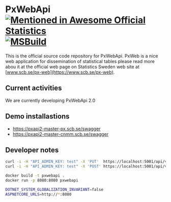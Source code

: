 # PxWebApi [![Mentioned in Awesome Official Statistics ](https://awesome.re/mentioned-badge.svg)](http://www.awesomeofficialstatistics.org) [![MSBuild](https://github.com/runejo/PxWebApi/actions/workflows/msbuild.yml/badge.svg)](https://github.com/runejo/PxWebApi/actions/workflows/msbuild.yml)

This is the official source code repository for PxWebApi. PxWeb is a nice web application for dissemination of statistical tables please read more abou it at the official web page on Statistics Sweden web site at [www.scb.se/px-web](https://www.scb.se/px-web).

## Current activities
We are currently developing PxWebApi 2.0

## Demo installastions

* https://pxapi2-master-px.scb.se/swagger
* https://pxapi2-master-cnmm.scb.se/swagger 

## Developer notes

```sh
curl -i -H "API_ADMIN_KEY: test" -X 'PUT'  https://localhost:5001/api/v2/admin/database
curl -i -H "API_ADMIN_KEY: test" -X 'POST' https://localhost:5001/api/v2/admin/searchindex
```
```sh
docker build -t pxwebapi .
docker run -p 8080:8080 pxwebapi
```
```sh
DOTNET_SYSTEM_GLOBALIZATION_INVARIANT=false
ASPNETCORE_URLS=http://*:8080
```
